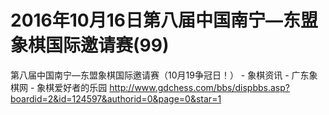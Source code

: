 # 2016年10月16日第八届中国南宁—东盟象棋国际邀请赛(99)

第八届中国南宁—东盟象棋国际邀请赛（10月19争冠日！） - 象棋资讯 - 广东象棋网 - 象棋爱好者的乐园  http://www.gdchess.com/bbs/dispbbs.asp?boardid=2&id=124597&authorid=0&page=0&star=1